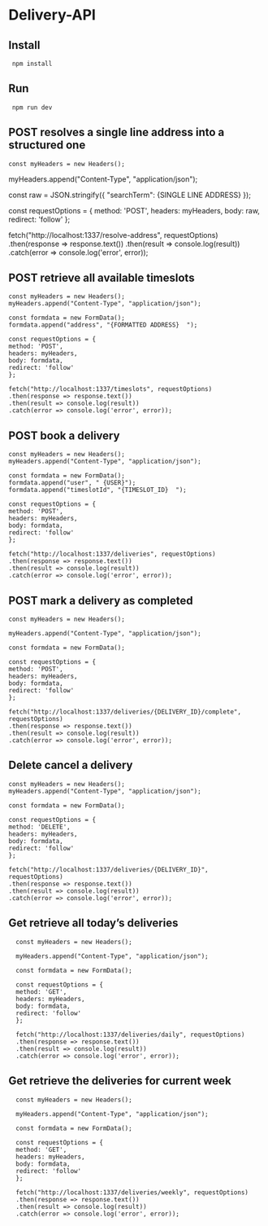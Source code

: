 # Delivery-API

## Install

     npm install

## Run

     npm run dev


## POST resolves a single line address into a structured one
    const myHeaders = new Headers();

myHeaders.append("Content-Type", "application/json");

const raw = JSON.stringify({
  "searchTerm": {SINGLE LINE ADDRESS} 
});

const requestOptions = {
  method: 'POST',
  headers: myHeaders,
  body: raw,
  redirect: 'follow'
};

fetch("http://localhost:1337/resolve-address", requestOptions)
  .then(response => response.text())
  .then(result => console.log(result))
  .catch(error => console.log('error', error));

## POST retrieve all available timeslots 
    const myHeaders = new Headers();
    myHeaders.append("Content-Type", "application/json");

    const formdata = new FormData();
    formdata.append("address", "{FORMATTED ADDRESS}  ");

    const requestOptions = {
    method: 'POST',
    headers: myHeaders,
    body: formdata,
    redirect: 'follow'
    };

    fetch("http://localhost:1337/timeslots", requestOptions)
    .then(response => response.text())
    .then(result => console.log(result))
    .catch(error => console.log('error', error));

## POST  book a delivery  
    const myHeaders = new Headers();
    myHeaders.append("Content-Type", "application/json");

    const formdata = new FormData();
    formdata.append("user", " {USER}");
    formdata.append("timeslotId", "{TIMESLOT_ID}  ");

    const requestOptions = {
    method: 'POST',
    headers: myHeaders,
    body: formdata,
    redirect: 'follow'
    };

    fetch("http://localhost:1337/deliveries", requestOptions)
    .then(response => response.text())
    .then(result => console.log(result))
    .catch(error => console.log('error', error));
## POST mark a delivery as completed 
    const myHeaders = new Headers();

    myHeaders.append("Content-Type", "application/json");

    const formdata = new FormData();

    const requestOptions = {
    method: 'POST',
    headers: myHeaders,
    body: formdata,
    redirect: 'follow'
    };

    fetch("http://localhost:1337/deliveries/{DELIVERY_ID}/complete", requestOptions)
    .then(response => response.text())
    .then(result => console.log(result))
    .catch(error => console.log('error', error));

## Delete cancel a delivery 

    const myHeaders = new Headers();
    myHeaders.append("Content-Type", "application/json");
    
    const formdata = new FormData();
    
    const requestOptions = {
    method: 'DELETE',
    headers: myHeaders,
    body: formdata,
    redirect: 'follow'
    };
    
    fetch("http://localhost:1337/deliveries/{DELIVERY_ID}", requestOptions)
    .then(response => response.text())
    .then(result => console.log(result))
    .catch(error => console.log('error', error));


## Get retrieve all today’s deliveries

      const myHeaders = new Headers();

      myHeaders.append("Content-Type", "application/json");

      const formdata = new FormData();

      const requestOptions = {
      method: 'GET',
      headers: myHeaders,
      body: formdata,
      redirect: 'follow'
      };

      fetch("http://localhost:1337/deliveries/daily", requestOptions)
      .then(response => response.text())
      .then(result => console.log(result))
      .catch(error => console.log('error', error));

## Get retrieve the deliveries for current week  

      const myHeaders = new Headers();

      myHeaders.append("Content-Type", "application/json");

      const formdata = new FormData();

      const requestOptions = {
      method: 'GET',
      headers: myHeaders,
      body: formdata,
      redirect: 'follow'
      };

      fetch("http://localhost:1337/deliveries/weekly", requestOptions)
      .then(response => response.text())
      .then(result => console.log(result))
      .catch(error => console.log('error', error));
